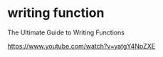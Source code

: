 # writing function

The Ultimate Guide to Writing Functions

https://www.youtube.com/watch?v=yatgY4NpZXE
